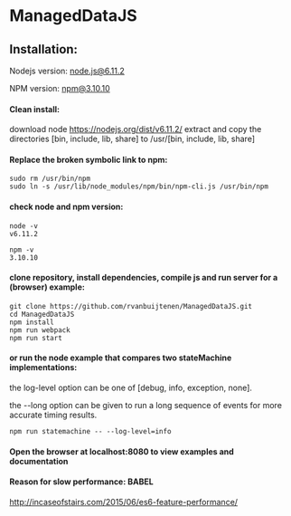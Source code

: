 # ManagedDataJS

## Installation:

Nodejs version: node.js@6.11.2

NPM version: npm@3.10.10



#### Clean install:

download node https://nodejs.org/dist/v6.11.2/
extract and copy the directories [bin, include, lib, share] to /usr/[bin, include, lib, share]


#### Replace the broken symbolic link to npm:

```shell
sudo rm /usr/bin/npm
sudo ln -s /usr/lib/node_modules/npm/bin/npm-cli.js /usr/bin/npm
```

#### check node and npm version:

```shell
node -v
v6.11.2

npm -v
3.10.10
```

#### clone repository, install dependencies, compile js and run server for a (browser) example:

```shell
git clone https://github.com/rvanbuijtenen/ManagedDataJS.git
cd ManagedDataJS
npm install
npm run webpack
npm run start
```

#### or run the node example that compares two stateMachine implementations:

the log-level option can be one of [debug, info, exception, none].

the --long option can be given to run a long sequence of events for more accurate timing results.
```shell
npm run statemachine -- --log-level=info
```

#### Open the browser at localhost:8080 to view examples and documentation


#### Reason for slow performance: BABEL
http://incaseofstairs.com/2015/06/es6-feature-performance/
